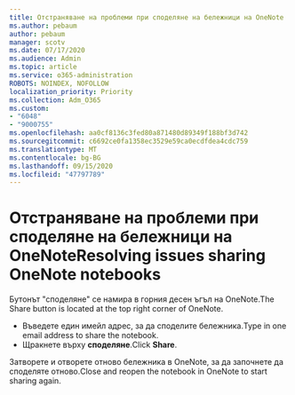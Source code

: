 ```yaml
---
title: Отстраняване на проблеми при споделяне на бележници на OneNote
ms.author: pebaum
author: pebaum
manager: scotv
ms.date: 07/17/2020
ms.audience: Admin
ms.topic: article
ms.service: o365-administration
ROBOTS: NOINDEX, NOFOLLOW
localization_priority: Priority
ms.collection: Adm_O365
ms.custom:
- "6048"
- "9000755"
ms.openlocfilehash: aa0cf8136c3fed80a871480d89349f188bf3d742
ms.sourcegitcommit: c6692ce0fa1358ec3529e59ca0ecdfdea4cdc759
ms.translationtype: MT
ms.contentlocale: bg-BG
ms.lasthandoff: 09/15/2020
ms.locfileid: "47797789"
---
```

# <a name="resolving-issues-sharing-onenote-notebooks"></a><span data-ttu-id="83eb9-102">Отстраняване на проблеми при споделяне на бележници на OneNote</span><span class="sxs-lookup"><span data-stu-id="83eb9-102">Resolving issues sharing OneNote notebooks</span></span>

<span data-ttu-id="83eb9-103">Бутонът "споделяне" се намира в горния десен ъгъл на OneNote.</span><span class="sxs-lookup"><span data-stu-id="83eb9-103">The Share button is located at the top right corner of OneNote.</span></span>

- <span data-ttu-id="83eb9-104">Въведете един имейл адрес, за да споделите бележника.</span><span class="sxs-lookup"><span data-stu-id="83eb9-104">Type in one email address to share the notebook.</span></span>
- <span data-ttu-id="83eb9-105">Щракнете върху  **споделяне**.</span><span class="sxs-lookup"><span data-stu-id="83eb9-105">Click  **Share**.</span></span>

<span data-ttu-id="83eb9-106">Затворете и отворете отново бележника в OneNote, за да започнете да споделяте отново.</span><span class="sxs-lookup"><span data-stu-id="83eb9-106">Close and reopen the notebook in OneNote to start sharing again.</span></span>
